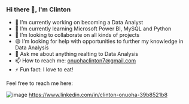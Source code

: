 ### Hi there 👋, I'm Clinton



- 🔭 I’m currently working on becoming a Data Analyst
- 🌱 I’m currently learning Microsoft Power BI, MySQL and Python
- 👯 I’m looking to collaborate on all kinds of projects 
- 😄 I’m looking for help with opportunities to further my knowledge in Data Analysis
- 💬 Ask me about anything realting to Data Analysis
- 📫 How to reach me: onuohaclinton7@gmail.com
- ⚡ Fun fact: I love to eat!

Feel free to reach me here: 

![image]({https://img.shields.io/badge/LinkedIn-0077B5?style=for-the-badge&logo=linkedin&logoColor=white})
https://www.linkedin.com/in/clinton-onuoha-39b8521b8

